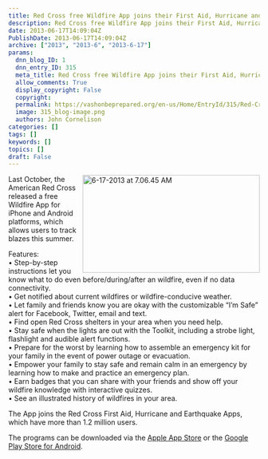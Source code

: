 ```yaml
---
title: Red Cross free Wildfire App joins their First Aid, Hurricane and Earthquake Apps
description: Red Cross free Wildfire App joins their First Aid, Hurricane and Earthquake Apps
date: 2013-06-17T14:09:04Z
PublishDate: 2013-06-17T14:09:04Z
archive: ["2013", "2013-6", "2013-6-17"]
params:
  dnn_blog_ID: 1
  dnn_entry_ID: 315
  meta_title: Red Cross free Wildfire App joins their First Aid, Hurricane and Earthquake Apps
  allow_comments: True
  display_copyright: False
  copyright:
  permalink: https://vashonbeprepared.org/en-us/Home/EntryId/315/Red-Cross-free-Wildfire-App-joins-their-First-Aid-Hurricane-and-Earthquake-Apps
  image: 315_blog-image.png
  authors: John Cornelison
categories: []
tags: []
keywords: []
topics: []
draft: False
---
```


<p><a href="./images/315/Windows-Live-Writer-9fa337b32804_6355-6-17-2013_at_7.06.45_AM_2.png"><img title="6-17-2013 at 7.06.45 AM" style="border-top: 0px; border-right: 0px; background-image: none; border-bottom: 0px; float: right; padding-top: 0px; padding-left: 0px; margin: 0px 0px 5px 5px; border-left: 0px; display: inline; padding-right: 0px" border="0" alt="6-17-2013 at 7.06.45 AM" align="right" src="./images/315/Windows-Live-Writer-9fa337b32804_6355-6-17-2013_at_7.06.45_AM_thumb.png" width="355" height="196" /></a>Last October, the American Red Cross released a free Wildfire App for iPhone and Android platforms, which allows users to track blazes this summer.</p>  <p>Features:    <br />• Step-by-step instructions let you know what to do even before/during/after an wildfire, even if no data connectivity.     <br />• Get notified about current wildfires or wildfire-conducive weather.     <br />• Let family and friends know you are okay with the customizable “I’m Safe” alert for Facebook, Twitter, email and text.     <br />• Find open Red Cross shelters in your area when you need help.     <br />• Stay safe when the lights are out with the Toolkit, including a strobe light, flashlight and audible alert functions.     <br />• Prepare for the worst by learning how to assemble an emergency kit for your family in the event of power outage or evacuation.     <br />• Empower your family to stay safe and remain calm in an emergency by learning how to make and practice an emergency plan.     <br />• Earn badges that you can share with your friends and show off your wildfire knowledge with interactive quizzes.     <br />• See an illustrated history of wildfires in your area. </p>  <p>The App joins the Red Cross First Aid, Hurricane and Earthquake Apps, which have more than 1.2 million users.</p>  <p>The programs can be downloaded via the <a href="https://itunes.apple.com/us/app/wildfires-by-american-red/id566584692?ls=1&amp;mt=8">Apple App Store</a> or the <a href="https://play.google.com/store/apps/details?id=com.cube.arc.wfa">Google Play Store for Android</a>.</p>
